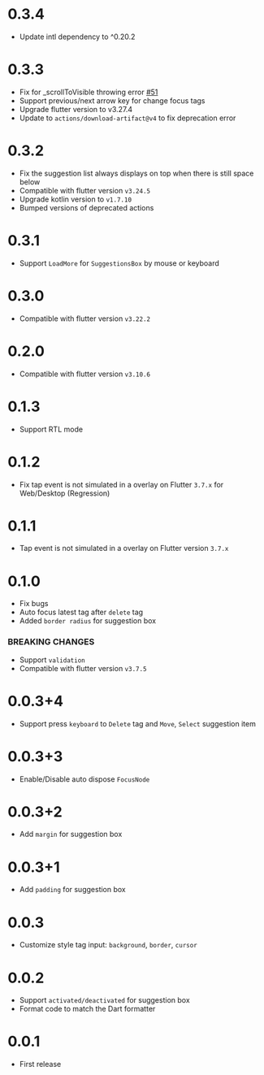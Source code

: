 # 0.3.4
- Update intl dependency to ^0.20.2

# 0.3.3

- Fix for _scrollToVisible throwing error [#51](https://github.com/dab246/super_tag_editor/pull/51)
- Support previous/next arrow key for change focus tags
- Upgrade flutter version to v3.27.4
- Update to `actions/download-artifact@v4` to fix deprecation error

# 0.3.2

- Fix the suggestion list always displays on top when there is still space below
- Compatible with flutter version `v3.24.5`
- Upgrade kotlin version to `v1.7.10`
- Bumped versions of deprecated actions

# 0.3.1

- Support `LoadMore` for `SuggestionsBox` by mouse or keyboard

# 0.3.0

- Compatible with flutter version `v3.22.2`

# 0.2.0

- Compatible with flutter version `v3.10.6`

# 0.1.3

- Support RTL mode

# 0.1.2

- Fix tap event is not simulated in a overlay on Flutter `3.7.x` for Web/Desktop (Regression)

# 0.1.1

- Tap event is not simulated in a overlay on Flutter version `3.7.x`

# 0.1.0

- Fix bugs
- Auto focus latest tag after `delete` tag
- Added `border radius` for suggestion box

### BREAKING CHANGES
- Support `validation` 
- Compatible with flutter version `v3.7.5` 

# 0.0.3+4

- Support press `keyboard` to `Delete` tag and `Move`, `Select` suggestion item

# 0.0.3+3

- Enable/Disable auto dispose `FocusNode`

# 0.0.3+2

- Add `margin` for suggestion box

# 0.0.3+1

- Add `padding` for suggestion box

# 0.0.3

- Customize style tag input: `background`, `border`, `cursor`

# 0.0.2

- Support `activated/deactivated` for suggestion box
- Format code to match the Dart formatter

# 0.0.1

- First release